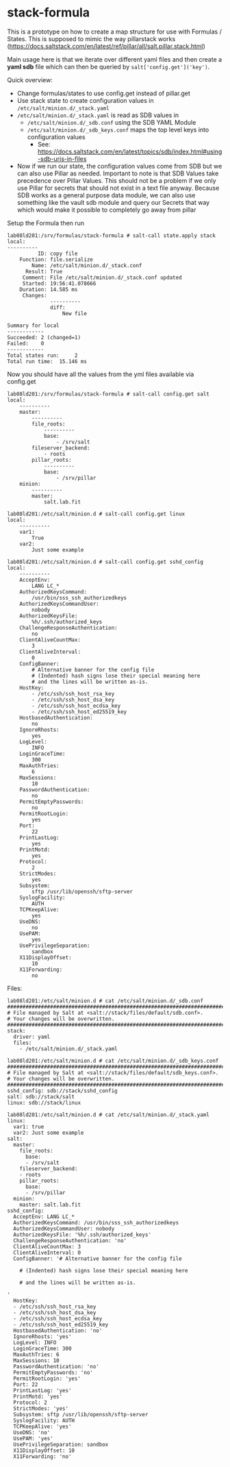 stack-formula
======

This is a prototype on how to create a map structure for use with Formulas / States. This is supposed to mimic the way pillarstack works (https://docs.saltstack.com/en/latest/ref/pillar/all/salt.pillar.stack.html)

Main usage here is that we iterate over different yaml files and then create a **yaml sdb** file which can then be queried by `salt['config.get']('key')`. 

Quick overview:
- Change formulas/states to use config.get instead of pillar.get 
- Use stack state to create configuration values in `/etc/salt/minion.d/_stack.yaml`
- `/etc/salt/minion.d/_stack.yaml` is read as SDB values in 
  - `/etc/salt/minion.d/_sdb.conf` using the SDB YAML Module
  - `/etc/salt/minion.d/_sdb_keys.conf` maps the top level keys into configuration values
     - See: https://docs.saltstack.com/en/latest/topics/sdb/index.html#using-sdb-uris-in-files
- Now if we run our state, the configuration values come from SDB but we can also use Pillar as needed.
Important to note is that SDB Values take precedence over Pillar Values. This should not be a problem if we only use Pillar for secrets that should not exist in a text file anyway. 
Because SDB works as a general purpose data module, we can also use something like the vault sdb module and query our Secrets that way which would make it possible to completely go away from pillar  


Setup the Formula then run 
```
lab08ld201:/srv/formulas/stack-formula # salt-call state.apply stack
local:
----------
          ID: copy file
    Function: file.serialize
        Name: /etc/salt/minion.d/_stack.conf
      Result: True
     Comment: File /etc/salt/minion.d/_stack.conf updated
     Started: 19:56:41.078666
    Duration: 14.585 ms
     Changes:
              ----------
              diff:
                  New file

Summary for local
------------
Succeeded: 2 (changed=1)
Failed:    0
------------
Total states run:     2
Total run time:  15.146 ms
```

Now you should have all the values from the yml files available via config.get

```
lab08ld201:/srv/formulas/stack-formula # salt-call config.get salt
local:
    ----------
    master:
        ----------
        file_roots:
            ----------
            base:
                - /srv/salt
        fileserver_backend:
            - roots
        pillar_roots:
            ----------
            base:
                - /srv/pillar
    minion:
        ----------
        master:
            salt.lab.fit

lab08ld201:/etc/salt/minion.d # salt-call config.get linux
local:
    ----------
    var1:
        True
    var2:
        Just some example

```

```
lab08ld201:/etc/salt/minion.d # salt-call config.get sshd_config
local:
    ----------
    AcceptEnv:
        LANG LC_*
    AuthorizedKeysCommand:
        /usr/bin/sss_ssh_authorizedkeys
    AuthorizedKeysCommandUser:
        nobody
    AuthorizedKeysFile:
        %h/.ssh/authorized_keys
    ChallengeResponseAuthentication:
        no
    ClientAliveCountMax:
        3
    ClientAliveInterval:
        0
    ConfigBanner:
        # Alternative banner for the config file
        # (Indented) hash signs lose their special meaning here
        # and the lines will be written as-is.
    HostKey:
        - /etc/ssh/ssh_host_rsa_key
        - /etc/ssh/ssh_host_dsa_key
        - /etc/ssh/ssh_host_ecdsa_key
        - /etc/ssh/ssh_host_ed25519_key
    HostbasedAuthentication:
        no
    IgnoreRhosts:
        yes
    LogLevel:
        INFO
    LoginGraceTime:
        300
    MaxAuthTries:
        6
    MaxSessions:
        10
    PasswordAuthentication:
        no
    PermitEmptyPasswords:
        no
    PermitRootLogin:
        yes
    Port:
        22
    PrintLastLog:
        yes
    PrintMotd:
        yes
    Protocol:
        2
    StrictModes:
        yes
    Subsystem:
        sftp /usr/lib/openssh/sftp-server
    SyslogFacility:
        AUTH
    TCPKeepAlive:
        yes
    UseDNS:
        no
    UsePAM:
        yes
    UsePrivilegeSeparation:
        sandbox
    X11DisplayOffset:
        10
    X11Forwarding:
        no
```

Files:
```
lab08ld201:/etc/salt/minion.d # cat /etc/salt/minion.d/_sdb.conf
########################################################################
# File managed by Salt at <salt://stack/files/default/sdb.conf>.
# Your changes will be overwritten.
########################################################################
stack:
  driver: yaml
  files:
    - /etc/salt/minion.d/_stack.yaml
```

```
lab08ld201:/etc/salt/minion.d # cat /etc/salt/minion.d/_sdb_keys.conf
########################################################################
# File managed by Salt at <salt://stack/files/default/sdb_keys.conf>.
# Your changes will be overwritten.
########################################################################
sshd_config: sdb://stack/sshd_config
salt: sdb://stack/salt
linux: sdb://stack/linux
```

```
lab08ld201:/etc/salt/minion.d # cat /etc/salt/minion.d/_stack.yaml
linux:
  var1: true
  var2: Just some example
salt:
  master:
    file_roots:
      base:
      - /srv/salt
    fileserver_backend:
    - roots
    pillar_roots:
      base:
      - /srv/pillar
  minion:
    master: salt.lab.fit
sshd_config:
  AcceptEnv: LANG LC_*
  AuthorizedKeysCommand: /usr/bin/sss_ssh_authorizedkeys
  AuthorizedKeysCommandUser: nobody
  AuthorizedKeysFile: '%h/.ssh/authorized_keys'
  ChallengeResponseAuthentication: 'no'
  ClientAliveCountMax: 3
  ClientAliveInterval: 0
  ConfigBanner: '# Alternative banner for the config file

    # (Indented) hash signs lose their special meaning here

    # and the lines will be written as-is.

'
  HostKey:
  - /etc/ssh/ssh_host_rsa_key
  - /etc/ssh/ssh_host_dsa_key
  - /etc/ssh/ssh_host_ecdsa_key
  - /etc/ssh/ssh_host_ed25519_key
  HostbasedAuthentication: 'no'
  IgnoreRhosts: 'yes'
  LogLevel: INFO
  LoginGraceTime: 300
  MaxAuthTries: 6
  MaxSessions: 10
  PasswordAuthentication: 'no'
  PermitEmptyPasswords: 'no'
  PermitRootLogin: 'yes'
  Port: 22
  PrintLastLog: 'yes'
  PrintMotd: 'yes'
  Protocol: 2
  StrictModes: 'yes'
  Subsystem: sftp /usr/lib/openssh/sftp-server
  SyslogFacility: AUTH
  TCPKeepAlive: 'yes'
  UseDNS: 'no'
  UsePAM: 'yes'
  UsePrivilegeSeparation: sandbox
  X11DisplayOffset: 10
  X11Forwarding: 'no'
```
